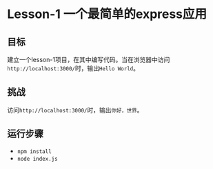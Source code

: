 # Lesson-1 一个最简单的express应用
## 目标
建立一个lesson-1项目，在其中编写代码。当在浏览器中访问`http://localhost:3000/`时，输出`Hello World`。
## 挑战
访问`http://localhost:3000/`时，输出`你好，世界`。
## 运行步骤
- `npm install`
- `node index.js`